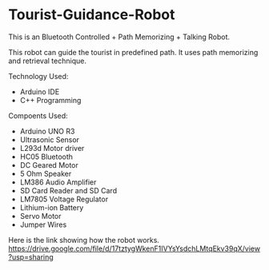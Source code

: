 # Tourist-Guidance-Robot

This is an Bluetooth Controlled + Path Memorizing + Talking Robot.

This robot can guide the tourist in predefined path. It uses path memorizing and retrieval technique.

Technology Used:
  * Arduino IDE
  * C++ Programming

Compoents Used:
  * Arduino UNO R3
  * Ultrasonic Sensor
  * L293d Motor driver 
  * HC05 Bluetooth
  * DC Geared Motor
  * 5 Ohm Speaker
  * LM386 Audio Amplifier
  * SD Card Reader and SD Card
  * LM7805 Voltage Regulator
  * Lithium-ion Battery
  * Servo Motor
  * Jumper Wires
  

Here is the link showing how the robot works.
https://drive.google.com/file/d/17tztygWkenF1IVYsYsdchLMtqEkv39qX/view?usp=sharing



